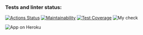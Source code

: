 ### Tests and linter status:
[![Actions Status](https://github.com/Sergoff1/java-project-lvl4/workflows/hexlet-check/badge.svg)](https://github.com/Sergoff1/java-project-lvl4/actions)
[![Maintainability](https://api.codeclimate.com/v1/badges/66bf5040531372b8ed07/maintainability)](https://codeclimate.com/github/Sergoff1/java-project-lvl4/maintainability)
[![Test Coverage](https://api.codeclimate.com/v1/badges/66bf5040531372b8ed07/test_coverage)](https://codeclimate.com/github/Sergoff1/java-project-lvl4/test_coverage)
![My check](https://github.com/Sergoff1/java-project-lvl4/workflows/My%20check/badge.svg)


![App on Heroku](https://sergoff-4lvl.herokuapp.com)
